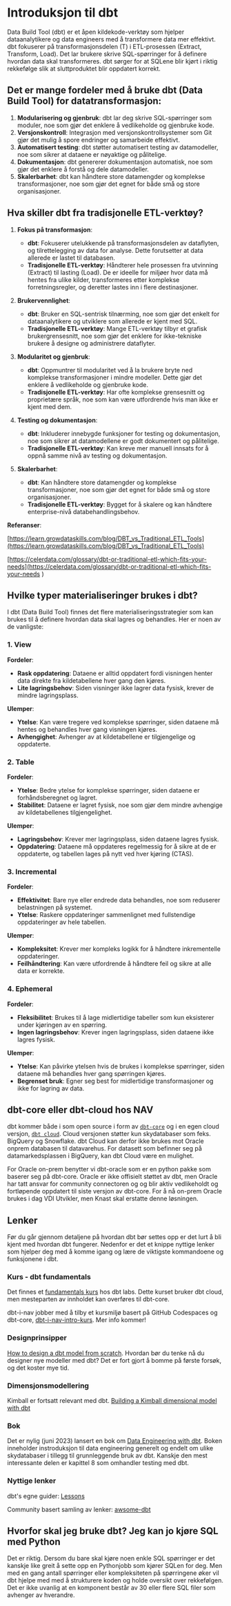 # Introduksjon til dbt

Data Build Tool (dbt) er et åpen kildekode-verktøy som hjelper dataanalytikere og data engineers med å transformere data mer effektivt. dbt fokuserer på transformasjonsdelen (T) i ETL-prosessen (Extract, Transform, Load). Det lar brukere skrive SQL-spørringer for å definere hvordan data skal transformeres. dbt sørger for at SQLene blir kjørt i riktig rekkefølge slik at sluttproduktet blir oppdatert korrekt.

## Det er mange fordeler med å bruke dbt (Data Build Tool) for datatransformasjon:

1. **Modularisering og gjenbruk**: dbt lar deg skrive SQL-spørringer som moduler, noe som gjør det enklere å vedlikeholde og gjenbruke kode.
2. **Versjonskontroll**: Integrasjon med versjonskontrollsystemer som Git gjør det mulig å spore endringer og samarbeide effektivt.
3. **Automatisert testing**: dbt støtter automatisert testing av datamodeller, noe som sikrer at dataene er nøyaktige og pålitelige.
4. **Dokumentasjon**: dbt genererer dokumentasjon automatisk, noe som gjør det enklere å forstå og dele datamodeller.
5. **Skalerbarhet**: dbt kan håndtere store datamengder og komplekse transformasjoner, noe som gjør det egnet for både små og store organisasjoner.


## Hva skiller dbt fra tradisjonelle ETL-verktøy?

1. **Fokus på transformasjon**:
    * **dbt**: Fokuserer utelukkende på transformasjonsdelen av dataflyten, og tilrettelegging av data for analyse. Dette forutsetter at data allerede er lastet til databasen.
    * **Tradisjonelle ETL-verktøy**: Håndterer hele prosessen fra utvinning (Extract) til lasting (Load). De er ideelle for miljøer hvor data må hentes fra ulike kilder, transformeres etter komplekse forretningsregler, og deretter lastes inn i flere destinasjoner.

2. **Brukervennlighet**:
    * **dbt**: Bruker en SQL-sentrisk tilnærming, noe som gjør det enkelt for dataanalytikere og utviklere som allerede er kjent med SQL.
    * **Tradisjonelle ETL-verktøy**: Mange ETL-verktøy tilbyr et grafisk brukergrensesnitt, noe som gjør det enklere for ikke-tekniske brukere å designe og administrere dataflyter. 

3. **Modularitet og gjenbruk**:
    * **dbt**: Oppmuntrer til modularitet ved å la brukere bryte ned komplekse transformasjoner i mindre modeller. Dette gjør det enklere å vedlikeholde og gjenbruke kode.
    * **Tradisjonelle ETL-verktøy**: Har ofte komplekse grensesnitt og proprietære språk, noe som kan være utfordrende hvis man ikke er kjent med dem.

4. **Testing og dokumentasjon**:
    * **dbt**: Inkluderer innebygde funksjoner for testing og dokumentasjon, noe som sikrer at datamodellene er godt dokumentert og pålitelige.
    * **Tradisjonelle ETL-verktøy**: Kan kreve mer manuell innsats for å oppnå samme nivå av testing og dokumentasjon.

5. **Skalerbarhet**:
    * **dbt**: Kan håndtere store datamengder og komplekse transformasjoner, noe som gjør det egnet for både små og store organisasjoner.
    * **Tradisjonelle ETL-verktøy**: Bygget for å skalere og kan håndtere enterprise-nivå databehandlingsbehov.

**Referanser**:

[https://learn.growdataskills.com/blog/DBT_vs_Traditional_ETL_Tools](https://learn.growdataskills.com/blog/DBT_vs_Traditional_ETL_Tools)


[https://celerdata.com/glossary/dbt-or-traditional-etl-which-fits-your-needs](https://celerdata.com/glossary/dbt-or-traditional-etl-which-fits-your-needs
)



## Hvilke typer materialiseringer brukes i dbt?

I dbt (Data Build Tool) finnes det flere materialiseringsstrategier som kan brukes til å definere hvordan data skal lagres og behandles. Her er noen av de vanligste:

### 1. **View**
**Fordeler**:
* **Rask oppdatering**: Dataene er alltid oppdatert fordi visningen henter data direkte fra kildetabellene hver gang den kjøres.
* **Lite lagringsbehov**: Siden visninger ikke lagrer data fysisk, krever de mindre lagringsplass.

**Ulemper**:
* **Ytelse**: Kan være tregere ved komplekse spørringer, siden dataene må hentes og behandles hver gang visningen kjøres.
* **Avhengighet**: Avhenger av at kildetabellene er tilgjengelige og oppdaterte.

### 2. **Table**
**Fordeler**:
* **Ytelse**: Bedre ytelse for komplekse spørringer, siden dataene er forhåndsberegnet og lagret.
* **Stabilitet**: Dataene er lagret fysisk, noe som gjør dem mindre avhengige av kildetabellenes tilgjengelighet.

**Ulemper**:
* **Lagringsbehov**: Krever mer lagringsplass, siden dataene lagres fysisk.
* **Oppdatering**: Dataene må oppdateres regelmessig for å sikre at de er oppdaterte, og tabellen lages på nytt ved hver kjøring (CTAS).

### 3. **Incremental**
**Fordeler**:
* **Effektivitet**: Bare nye eller endrede data behandles, noe som reduserer belastningen på systemet.
* **Ytelse**: Raskere oppdateringer sammenlignet med fullstendige oppdateringer av hele tabellen.

**Ulemper**:
* **Kompleksitet**: Krever mer kompleks logikk for å håndtere inkrementelle oppdateringer.
* **Feilhåndtering**: Kan være utfordrende å håndtere feil og sikre at alle data er korrekte.

### 4. **Ephemeral**
**Fordeler**:
* **Fleksibilitet**: Brukes til å lage midlertidige tabeller som kun eksisterer under kjøringen av en spørring.
* **Ingen lagringsbehov**: Krever ingen lagringsplass, siden dataene ikke lagres fysisk.

**Ulemper**:
* **Ytelse**: Kan påvirke ytelsen hvis de brukes i komplekse spørringer, siden dataene må behandles hver gang spørringen kjøres.
* **Begrenset bruk**: Egner seg best for midlertidige transformasjoner og ikke for lagring av data.



## dbt-core eller dbt-cloud hos NAV

dbt kommer både i som open source i form av [``dbt-core``](https://docs.getdbt.com/docs/core/installation) og i en egen cloud versjon, [``dbt cloud``](https://www.getdbt.com/product/dbt-cloud/). Cloud versjonen støtter kun skydatabaser som feks. BigQuery og Snowflake. dbt Cloud kan derfor ikke brukes mot Oracle onprem databasen til datavarehus. For datasett som befinner seg på datamarkedsplassen i BigQuery, kan dbt Cloud være en mulighet. 

For Oracle on-prem benytter vi dbt-oracle som er en python pakke som baserer seg på dbt-core. Oracle er ikke offisielt støttet av dbt, men Oracle har tatt ansvar for community connectoren og og blir aktiv vedlikeholdt og fortløpende oppdatert til siste versjon av dbt-core. 
For å nå on-prem Oracle brukes i dag VDI Utvikler, men Knast skal erstatte denne løsningen.

## Lenker

Før du går gjennom detaljene på hvordan dbt bør settes opp er det lurt å bli kjent med hvordan dbt fungerer. Nedenfor er det et knippe nyttige lenker som hjelper deg med å komme igang og lære de viktigste kommandoene og funksjonene i dbt.

### Kurs - dbt fundamentals

Det finnes et [fundamentals kurs](https://courses.getdbt.com/courses/fundamentals) hos dbt labs. Dette kurset bruker dbt cloud, men mesteparten av innholdet kan overføres til dbt-core.

dbt-i-nav jobber med å tilby et kursmiljø basert på GitHub Codespaces og dbt-core, [dbt-i-nav-intro-kurs](https://github.com/navikt/dbt-i-nav-intro-kurs). Mer info kommer! 

### Designprinsipper

[How to design a dbt model from scratch](https://towardsdatascience.com/how-to-design-a-dbt-model-from-scratch-8c72c7684203). Hvordan bør du tenke nå du designer nye modeller med dbt? Det er fort gjort å bomme på første forsøk, og det koster mye tid.

### Dimensjonsmodellering

Kimball er fortsatt relevant med dbt. 
[Building a Kimball dimensional model with dbt](https://docs.getdbt.com/blog/kimball-dimensional-model)

### Bok

Det er nylig (juni 2023) lansert en bok om 
[Data Engineering with dbt](https://learning.oreilly.com/library/view/-/9781803246284/). Boken inneholder instroduksjon til data engineering generelt og endelt om ulike skydatabaser i tillegg til grunnleggende bruk av dbt. Kanskje den mest interessante delen er kapittel 8 som omhandler testing med dbt.

### Nyttige lenker

dbt's egne guider: [Lessons](https://www.getdbt.com/dbt-learn/lessons/)

Community basert samling av lenker: [awsome-dbt](https://github.com/Hiflylabs/awesome-dbt)

## Hvorfor skal jeg bruke dbt? Jeg kan jo kjøre SQL med Python

Det er riktig. Dersom du bare skal kjøre noen enkle SQL spørringer er det kanskje like greit å sette opp en Pythonjobb som kjører SQLen for deg. Men med en gang antall spørringer eller kompleksiteten på spørringene øker vil dbt hjelpe med med å strukturere koden og holde oversikt over rekkefølgen. Det er ikke uvanlig at en komponent består av 30 eller flere SQL filer som avhenger av hverandre.